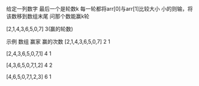 给定一列数字 最后一个是轮数k
每一轮都将arr[0]与arr[1]比较大小
小的则输，将该数移到数组末尾
问那个数能赢k轮


[2,1,4,3,6,5,0,7]  3(赢的轮数)

示例
数组                 赢家      赢的次数
[2,1,4,3,6,5,0,7]     2           1

[2,4,3,6,5,0,7,1]     4           1

[4,3,6,5,0,7,1,2]     4           2

[4,6,5,0,7,1,2,3]     6           1